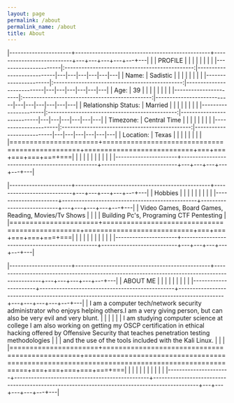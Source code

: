 ```yaml
---
layout: page
permalink: /about
permalink_name: /about
title: About
---
```


|----------------------+------------------------------------------------+---------------------------+---+---+---+---+---+---|
|                      |					PROFILE                     |                           |   |   |   |   |   |   |
|----------------------|:----------------------------------------------:|---------------------------|---|---|---|---|---|---|
| Name:                | Sadistic                                       |                           |   |   |   |   |   |   |
|----------------------|:----------------------------------------------:|---------------------------|---|---|---|---|---|---|
| Age:                 | 39                                             |                           |   |   |   |   |   |   |
|----------------------|:----------------------------------------------:|---------------------------|---|---|---|---|---|---|
| Relationship Status: | Married                                        |                           |   |   |   |   |   |   |
|----------------------|:----------------------------------------------:|---------------------------|---|---|---|---|---|---|
| Timezone:            | Central Time                                   |                           |   |   |   |   |   |   |
|----------------------|:----------------------------------------------:|---------------------------|---|---|---|---|---|---|
| Location:            | Texas                                          |                           |   |   |   |   |   |   |
|======================+================================================+===========================+===+===+===+===+===+===|
|                      |                                                |                           |   |   |   |   |   |   |
|----------------------+------------------------------------------------+---------------------------+---+---+---+---+---+---|



|----------------------+------------------------------------------------+---------------------------+---+---+---+---+---+---|
|        Hobbies       |					                            |                           |   |   |   |   |   |   |
|----------------------+------------------------------------------------+---------------------------+---+---+---+---+---+---|
|                        Video Games, Board Games, Reading, Movies/Tv Shows                                                 |                          |                                                                                                                            | 
|                        Building Pc's, Programing CTF Pentesting                                                           |
|======================+================================================+===========================+===+===+===+===+===+===|
|                      |                                                |                           |   |   |   |   |   |   |
|----------------------+------------------------------------------------+---------------------------+---+---+---+---+---+---|
                         


|----------------------+------------------------------------------------+----------------------------------------------------------------------------------------------+---+---+---+---+---+---|
|       ABOUT ME       |		                                        |                                                                                              |   |   |   |   |   |   |
|----------------------+------------------------------------------------+----------------------------------------------------------------------------------------------+---+---+---+---+---+---|
| I am a computer tech/network security administrator who enjoys helping others.I am a very giving person, but can also be very evil and very blunt.                                           |
|                                                                                                                                                                                              |
|                                                                                                                                                                                              |
| I am studying computer science at college I am also working on getting my OSCP certification in ethical hacking offered by Offensive Security that teaches penetration testing methodologies |                                                                             |
| and the use of the tools included with the Kali Linux.                                                                                                                                       | 
|                                                                                                                                                                                              |
|======================+================================================+==============================================================================================+===+===+===+===+===+===|
|                      |                                                |                                                                                              |   |   |   |   |   |   |
|----------------------+------------------------------------------------+----------------------------------------------------------------------------------------------+---+---+---+---+---+---|

[THM-Profile]: https://tryhackme.com/p/Sadistic

